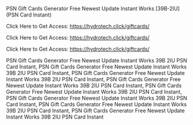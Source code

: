 PSN Gift Cards Generator Free Newest Update Instant Works [39B-2IU] (PSN Card Instant)

Click Here to Get Access: https://hydrotech.click/giftcards/

Click Here to Get Access: https://hydrotech.click/giftcards/

Click Here to Get Access: https://hydrotech.click/giftcards/

PSN Gift Cards Generator Free Newest Update Instant Works 39B 2IU PSN Card Instant, PSN Gift Cards Generator Free Newest Update Instant Works 39B 2IU PSN Card Instant, PSN Gift Cards Generator Free Newest Update Instant Works 39B 2IU PSN Card Instant, PSN Gift Cards Generator Free Newest Update Instant Works 39B 2IU PSN Card Instant, PSN Gift Cards Generator Free Newest Update Instant Works 39B 2IU PSN Card Instant, PSN Gift Cards Generator Free Newest Update Instant Works 39B 2IU PSN Card Instant, PSN Gift Cards Generator Free Newest Update Instant Works 39B 2IU PSN Card Instant, PSN Gift Cards Generator Free Newest Update Instant Works 39B 2IU PSN Card Instant
